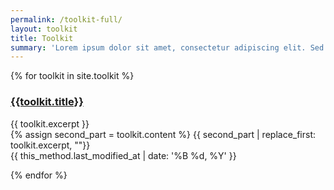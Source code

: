 ```yaml
---
permalink: /toolkit-full/
layout: toolkit
title: Toolkit
summary: 'Lorem ipsum dolor sit amet, consectetur adipiscing elit. Sed congue aliquet tincidunt. Cras in libero rhoncus, semper metus eu, finibus nunc. Nunc feugiat lorem tellus, et sollicitudin eros feugiat vitae.'
---
```



<section class="category category--discover usa-section" id="discover">
  <div class="usa-grid">
{% for toolkit in site.toolkit %}

<span class="anchor" id="{{ 'Title' | slugify }}"></span>
<article class="method" itemscope itemtype="http://schema.org/Article">
  <div class="method--panel method--panel--front">
    <h1 class="method--title" itemprop="headline"><a href="{{ site.baseurl }}{{ toolkit.url }}">
      {{toolkit.title}}
    </a></h1>
          {{ toolkit.excerpt }}
   </div>
<div>

<div class="method--panel method--panel--back">
    <section class="method--section">
              {% assign second_part = toolkit.content %}
              {{ second_part | replace_first: toolkit.excerpt, ""}}
     </section>
  </div>
<time datetime="{{ this_method.last_modified_at | date: '%Y-%m-%d' }}" itemprop="datePublished">  {{ this_method.last_modified_at | date: '%B %d, %Y' }}</time>
</div>
</article>

{% endfor  %}

 </div>
</section>